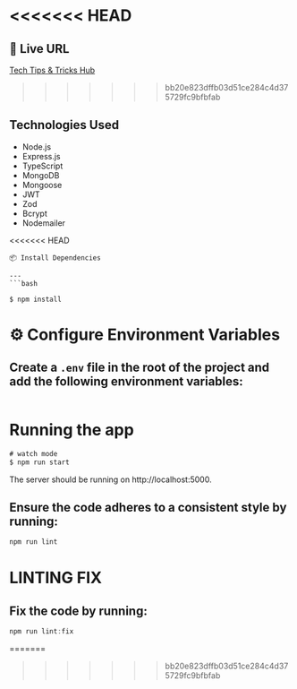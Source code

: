 <<<<<<< HEAD
=======


## 🔗 Live URL

[Tech Tips & Tricks Hub](https://a-5-l2-tech-tips-server.vercel.app/)


>>>>>>> bb20e823dffb03d51ce284c4d375729fc9bfbfab
## Technologies Used

- Node.js
- Express.js
- TypeScript
- MongoDB
- Mongoose
- JWT
- Zod
- Bcrypt
- Nodemailer

<<<<<<< HEAD
````
📦 Install Dependencies

---
```bash

$ npm install

````

# ⚙️ Configure Environment Variables

## Create a `.env` file in the root of the project and add the following environment variables:

```bash


```

# Running the app

```TYPESCRIPT
# watch mode
$ npm run start


```

The server should be running on http://localhost:5000.

<!-- . -->

## Ensure the code adheres to a consistent style by running:

```TYPESCRIPT
npm run lint
```

# LINTING FIX

## Fix the code by running:

```TYPESCRIPT
npm run lint:fix

```
=======
>>>>>>> bb20e823dffb03d51ce284c4d375729fc9bfbfab
